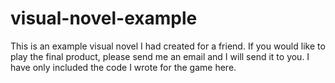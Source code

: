 # visual-novel-example
This is an example visual novel I had created for a friend. If you would like to play the final product, please send me an email and I will send it to you. I have only included the code I wrote for the game here.
